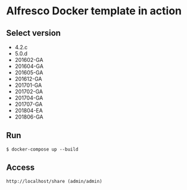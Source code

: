 # Alfresco Docker template in action

## Select version

* 4.2.c
* 5.0.d
* 201602-GA
* 201604-GA 
* 201605-GA
* 201612-GA
* 201701-GA
* 201702-GA
* 201704-GA
* 201707-GA
* 201804-EA
* 201806-GA

## Run

~~~~~
$ docker-compose up --build
~~~~~

## Access 

~~~~~
http://localhost/share (admin/admin)
~~~~~


